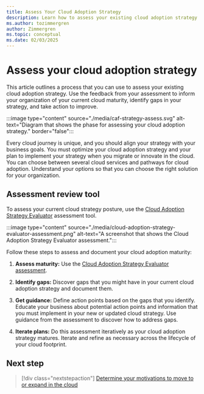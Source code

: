 ```yaml
---
title: Assess Your Cloud Adoption Strategy
description: Learn how to assess your existing cloud adoption strategy so that you can identify gaps in your strategy and take action to improve.
ms.author: tozimmergren
author: Zimmergren
ms.topic: conceptual
ms.date: 02/03/2025
---
```


# Assess your cloud adoption strategy

This article outlines a process that you can use to assess your existing cloud adoption strategy. Use the feedback from your assessment to inform your organization of your current cloud maturity, identify gaps in your strategy, and take action to improve.

:::image type="content" source="./media/caf-strategy-assess.svg" alt-text="Diagram that shows the phase for assessing your cloud adoption strategy." border="false":::

Every cloud journey is unique, and you should align your strategy with your business goals. You must optimize your cloud adoption strategy and your plan to implement your strategy when you migrate or innovate in the cloud. You can choose between several cloud services and pathways for cloud adoption. Understand your options so that you can choose the right solution for your organization.

## Assessment review tool

To assess your current cloud strategy posture, use the [Cloud Adoption Strategy Evaluator](/assessments/8fefc6d5-97ac-42b3-8e97-d82701e55bab/) assessment tool. 

:::image type="content" source="./media/cloud-adoption-strategy-evaluator-assessment.png" alt-text="A screenshot that shows the Cloud Adoption Strategy Evaluator assessment.":::

Follow these steps to assess and document your cloud adoption maturity:

1. **Assess maturity:** Use the [Cloud Adoption Strategy Evaluator assessment](/assessments/8fefc6d5-97ac-42b3-8e97-d82701e55bab/).

1. **Identify gaps:** Discover gaps that you might have in your current cloud adoption strategy and document them.
1. **Get guidance:** Define action points based on the gaps that you identify. Educate your business about potential action points and information that you must implement in your new or updated cloud strategy. Use guidance from the assessment to discover how to address gaps.
1. **Iterate plans:** Do this assessment iteratively as your cloud adoption strategy matures. Iterate and refine as necessary across the lifecycle of your cloud footprint.

## Next step

> [!div class="nextstepaction"]
> [Determine your motivations to move to or expand in the cloud](motivations.md)
